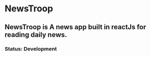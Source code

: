 # NewsTroop
## NewsTroop is A news app built in reactJs for reading daily news.
### Status: Development 

